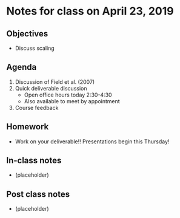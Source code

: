 # Notes for class on April 23, 2019

## Objectives
- Discuss scaling

## Agenda
1. Discussion of Field et al. (2007)
2. Quick deliverable discussion
	- Open office hours today 2:30-4:30
	- Also available to meet by appointment
3. Course feedback

## Homework
- Work on your deliverable!! Presentations begin this Thursday!

## In-class notes
- (placeholder)

## Post class notes
- (placeholder)